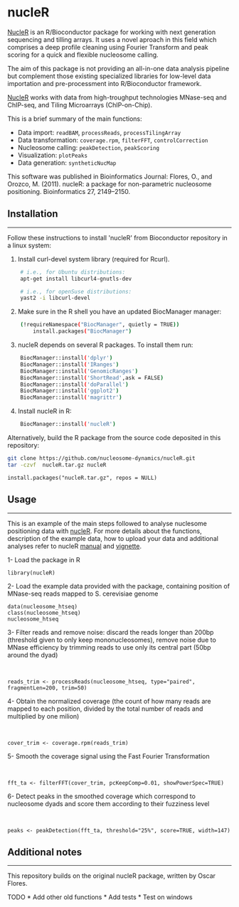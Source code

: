 # nucleR

[NucleR](http://bioconductor.org/packages/nucleR/) is an R/Bioconductor package for working with next generation sequencing and tilling arrays. It uses a novel aproach in this field which comprises a deep profile cleaning using Fourier Transform and peak scoring for a quick and flexible nucleosome calling.

The aim of this package is not providing an all-in-one data analysis pipeline but complement those existing specialized libraries for low-level data importation and pre-processment into R/Bioconductor framework.

[NucleR](http://bioconductor.org/packages/nucleR/) works with data from high-troughput technologies MNase-seq and ChIP-seq, and Tiling Microarrays (ChIP-on-Chip).

This is a brief summary of the main functions:

* Data import: `readBAM`, `processReads`, `processTilingArray`
* Data transformation: `coverage.rpm`, `filterFFT`, `controlCorrection`
* Nucleosome calling: `peakDetection`, `peakScoring`
* Visualization: `plotPeaks`
* Data generation: `syntheticNucMap`

This software was published in Bioinformatics Journal: Flores, O., and Orozco, M. (2011). nucleR: a package for non-parametric nucleosome positioning. Bioinformatics 27, 2149–2150.


## Installation
---------------
Follow these instructions to install 'nucleR' from Bioconductor repository in a linux system:

1. Install curl-devel system library (required for Rcurl).

```sh
    # i.e., for Ubuntu distributions:
    apt-get install libcurl4-gnutls-dev
```
```sh
    # i.e., for openSuse distributions:
    yast2 -i libcurl-devel
```

2. Make sure in the R shell you have an updated BiocManager manager:
```sh
    (!requireNamespace("BiocManager", quietly = TRUE))
        install.packages("BiocManager")
```

3. nucleR depends on several R packages. To install them run:
&nbsp;
```sh
    BiocManager::install('dplyr')
    BiocManager::install('IRanges')
    BiocManager::install('GenomicRanges')
    BiocManager::install('ShortRead',ask = FALSE)
    BiocManager::install('doParallel')
    BiocManager::install('ggplot2')
    BiocManager::install('magrittr')
```

4. Install nucleR in R:
&nbsp;
```sh
    BiocManager::install('nucleR')
```

Alternatively, build the R package from the source code deposited in this repository:

```sh
git clone https://github.com/nucleosome-dynamics/nucleR.git
tar -czvf  nucleR.tar.gz nucleR
```
```
install.packages("nucleR.tar.gz", repos = NULL)
```


## Usage 
---------------

This is an example of the main steps followed to analyse nuclesome positioning data with [nucleR](http://bioconductor.org/packages/nucleR/). For more details about the functions, description of the example data, how to upload your data and additional analyses refer to nucleR [manual](https://bioconductor.org/packages/release/bioc/manuals/nucleR/man/nucleR.pdf) and [vignette](https://bioconductor.org/packages/release/bioc/vignettes/nucleR/inst/doc/nucleR.pdf).


1- Load the package in R
&nbsp;

    library(nucleR)

2- Load the example data provided with the package, containing position of MNase-seq reads mapped to S. cerevisiae genome
&nbsp;

    data(nucleosome_htseq)
    class(nucleosome_htseq)
    nucleosome_htseq

3- Filter reads and remove noise:  discard the reads longer than 200bp (threshold given to only keep mononucleosomes), remove noise due to MNase efficiency by trimming reads to use only its central part (50bp around the dyad) 

&nbsp;
  
    reads_trim <- processReads(nucleosome_htseq, type="paired", fragmentLen=200, trim=50)

4- Obtain the normalized coverage (the count of how many reads are mapped to each position, divided by the total number of reads and multiplied by one milion)  

&nbsp;

    cover_trim <- coverage.rpm(reads_trim)

5- Smooth the coverage signal using the Fast Fourier Transformation

&nbsp;

    fft_ta <- filterFFT(cover_trim, pcKeepComp=0.01, showPowerSpec=TRUE)

6- Detect peaks in the smoothed coverage which correspond to nucleosome dyads and score them according to their fuzziness level

&nbsp;

    peaks <- peakDetection(fft_ta, threshold="25%", score=TRUE, width=147)



## Additional notes
---------------

This repository builds on the original nucleR package, written by Oscar Flores.

TODO
    * Add other old functions
    * Add tests
    * Test on windows



